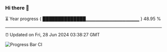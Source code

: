 ### Hi there 👋

⏳ Year progress { ██████████████▁▁▁▁▁▁▁▁▁▁▁▁▁▁▁▁ } 48.95 %

---

⏰ Updated on Fri, 28 Jun 2024 03:38:27 GMT

![Progress Bar CI](https://github.com/IshwaranRudhara/GIT-ACTION/workflows/Progress%20Bar%20CI/badge.svg)
